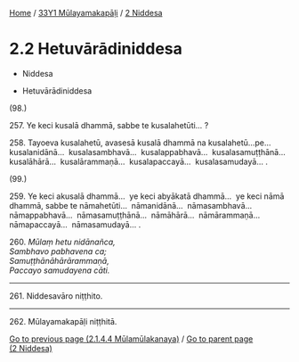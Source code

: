 
[Home](/) / [33Y1 Mūlayamakapāḷi](../../33Y1.md) / [2 Niddesa](../2.md)

# 2.2 Hetuvārādiniddesa

* Niddesa

* Hetuvārādiniddesa

(98.)

257\. Ye keci kusalā dhammā, sabbe te kusalahetūti… ?

258\. Tayoeva kusalahetū, avasesā kusalā dhammā na kusalahetū…pe…  kusalanidānā…  kusalasambhavā…  kusalappabhavā…  kusalasamuṭṭhānā…  kusalāhārā…  kusalārammaṇā…  kusalapaccayā…  kusalasamudayā… .

(99.)

259\. Ye keci akusalā dhammā…  ye keci abyākatā dhammā…  ye keci nāmā dhammā, sabbe te nāmahetūti…  nāmanidānā…  nāmasambhavā…  nāmappabhavā…  nāmasamuṭṭhānā…  nāmāhārā…  nāmārammaṇā…  nāmapaccayā…  nāmasamudayā… .

260\. _Mūlaṃ hetu nidānañca,_  
_Sambhavo pabhavena ca;_  
_Samuṭṭhānāhārārammaṇā,_  
_Paccayo samudayena cāti._  


---

261\. Niddesavāro niṭṭhito.



---

262\. Mūlayamakapāḷi niṭṭhitā.



[Go to previous page (2.1.4.4 Mūlamūlakanaya)](2.1/2.1.4/2.1.4.4.md) / [Go to parent page (2 Niddesa)](../2.md)


